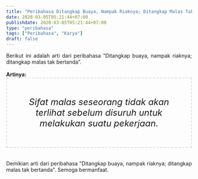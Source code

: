 ```yaml
---
title: "Peribahasa Ditangkap Buaya, Nampak Riaknya; Ditangkap Malas Tak Bertanda"
date: 2020-03-05T05:21:44+07:00
publishdate: 2020-03-05T05:21:44+07:00
type: "peribahasa"
tags: ["Peribahasa", "Karya"]
draft: false
---
```


<div dir="ltr" style="text-align: left;" trbidi="on"><div style="text-align: justify;">Berikut ini adalah arti dari peribahasa “Ditangkap buaya, nampak riaknya; ditangkap malas tak bertanda”.</div><br /><div style="text-align: justify;"><b>Artinya:</b></div><div style="border: 2px dashed #ddd; font-size: 24px; height: auto; margin: 0 auto; padding: 50px; text-align: center; width: auto;"><i>Sifat malas seseorang tidak akan terlihat sebelum disuruh untuk melakukan suatu pekerjaan.</i></div><br /><br /><div style="text-align: justify;">Demikian arti dari peribahasa "Ditangkap buaya, nampak riaknya; ditangkap malas tak bertanda". Semoga bermanfaat.</div></div>
